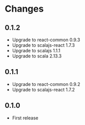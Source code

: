# Changes

## 0.1.2

* Upgrade to react-common 0.9.3
* Upgrade to scalajs-react 1.7.3
* Upgrade to scalajs 1.1.1
* Upgrade to scala 2.13.3

## 0.1.1

* Upgrade to react-common 0.9.2
* Upgrade to scalajs-react 1.7.2

## 0.1.0

* First release
